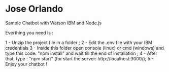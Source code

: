 # Jose Orlando

Sample Chatbot with Watson IBM and Node.js

Everthing you need is :

1 - Unzip the project file in a folder  ;
2 - Edit the .env file with your IBM credentials 
3 - Inside this folder open console (linux) or cmd (windows) and
type this code: "npm install"  and wait till the end of installation ;
4 - After that, type : "npm start" (for start the server: http://localhost:3000/);
5 - Enjoy your chatbot !
